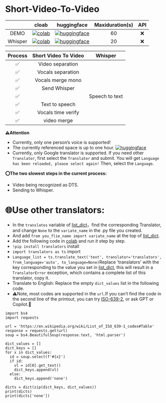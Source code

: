 # Short-Video-To-Video

<div align="center">

|         | cloab | huggingface | Maxiduration(s) | API |
| :-------: | :-------: | :-------: | :-------: | :-------: |
| DEMO | [![colab](https://colab.research.google.com/assets/colab-badge.svg)](https://colab.research.google.com/drive/1v1ABcStbUwuCEIQOchLFPFsrD8jUpDr7?usp=sharing) | [![huggingface](https://img.shields.io/badge/%F0%9F%A4%97-Open%20in%20Spacce-grue)](https://huggingface.co/spaces/ximod1a/Short-Video-To-Video) | 60 | ❌ |
| Whisper | [![colab](https://colab.research.google.com/assets/colab-badge.svg)](https://colab.research.google.com/drive/1P1n-xNz0aNRoMv_n40QYKAZZ4wdvJDNa?usp=sharing) | [![huggingface](https://img.shields.io/badge/%F0%9F%A4%97-Open%20in%20Spacce-grue)](https://huggingface.co/spaces/ximod1a/whisper) | 20 | ❌ |

| Process | Short Video To Video | Whisper |
| :-------: | :-------: | :-------: |
| ✅ | Video separation |  |
| ✅ | Vocals separation |  |
| ✅ | Vocals merge mono |  |
| ✅ | Send Whisper |  |
| ✅ |  | Speech to text |
| ✅ | Text to speech |  |
| ✅ | Vocals time verify |  |
| ✅ | video merge |  |

</div>

**⚠️Attention**
- Currently, only one person’s voice is supported!
-  The currently referenced space is up to one hour. [![huggingface](https://img.shields.io/badge/%F0%9F%A4%97-Open%20in%20Spacce-grue)](https://huggingface.co/spaces/hf-audio/whisper-large-v3)
-  Currently, only Google translator is supported. If you need other `Translator`, first select the `Translator` and submit. You will get `Language has been reloaded, please select again!` Then, select the `Language`.

**⭕The two slowest steps in the current process:**
- Video being recognized as DTS.
- Sending to Whisper.

# 🌐Use other translators:
- In the `translates` variable of [list_dict](huggingface/list_dict.py)，find the corresponding Translator, and change `None` to the `variate_name` in the .py file you created.
- And add `from you_flie_name import variate_name` at the top of [list_dict](huggingface/list_dict.py).
- Add the following code in [colab](https://colab.research.google.com/) and run it step by step.
- `!pip install translators` install
- `import translators as ts` import
- `Language_list = ts.translate_text('text', translator='translators', from_language='auto', to_language=None)`Replace 'translators' with the key corresponding to the value you set in [list_dict](huggingface/list_dict.py), this will result in a `TranslatorError` exception, which contains a complete list of this translator, copy it.
- Translate to English: Replace the empty `dict_values` list in the following code.
- ⚠️Note, most codes are supported in the `url`.If you can’t find the code in the second line of the printout, you can try [ISO-639-2](https://support.isan.org/hc/en-us/articles/360012734159-List-of-ISO-639-2-Language-Codes), or ask GPT or Copilot.🎉
```
import bs4
import requests

url = 'https://en.wikipedia.org/wiki/List_of_ISO_639-1_codes#Table'
response = requests.get(url)
soup = bs4.BeautifulSoup(response.text, 'html.parser')

dict_values = []
dict_keys = []
for x in dict_values:
  id = soup.select(f'#{x}')
  if id:
    vl = id[0].get_text()
    dict_keys.append(vl)
  else:
    dict_keys.append('none')

dicts = dict(zip(dict_keys, dict_values))
print(dicts)
print(dicts['none'])
```
